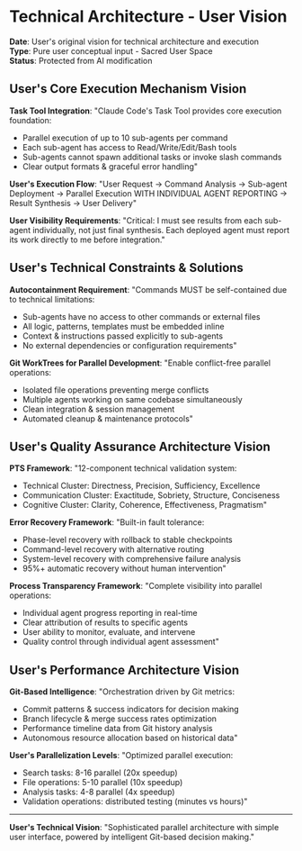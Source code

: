 # Technical Architecture - User Vision

**Date**: User's original vision for technical architecture and execution  
**Type**: Pure user conceptual input - Sacred User Space  
**Status**: Protected from AI modification

## User's Core Execution Mechanism Vision

**Task Tool Integration**: "Claude Code's Task Tool provides core execution foundation:
- Parallel execution of up to 10 sub-agents per command
- Each sub-agent has access to Read/Write/Edit/Bash tools  
- Sub-agents cannot spawn additional tasks or invoke slash commands
- Clear output formats & graceful error handling"

**User's Execution Flow**: "User Request → Command Analysis → Sub-agent Deployment → Parallel Execution WITH INDIVIDUAL AGENT REPORTING → Result Synthesis → User Delivery"

**User Visibility Requirements**: "Critical: I must see results from each sub-agent individually, not just final synthesis. Each deployed agent must report its work directly to me before integration."

## User's Technical Constraints & Solutions

**Autocontainment Requirement**: "Commands MUST be self-contained due to technical limitations:
- Sub-agents have no access to other commands or external files
- All logic, patterns, templates must be embedded inline
- Context & instructions passed explicitly to sub-agents
- No external dependencies or configuration requirements"

**Git WorkTrees for Parallel Development**: "Enable conflict-free parallel operations:
- Isolated file operations preventing merge conflicts
- Multiple agents working on same codebase simultaneously  
- Clean integration & session management
- Automated cleanup & maintenance protocols"

## User's Quality Assurance Architecture Vision

**PTS Framework**: "12-component technical validation system:
- Technical Cluster: Directness, Precision, Sufficiency, Excellence
- Communication Cluster: Exactitude, Sobriety, Structure, Conciseness
- Cognitive Cluster: Clarity, Coherence, Effectiveness, Pragmatism"

**Error Recovery Framework**: "Built-in fault tolerance:
- Phase-level recovery with rollback to stable checkpoints
- Command-level recovery with alternative routing
- System-level recovery with comprehensive failure analysis
- 95%+ automatic recovery without human intervention"

**Process Transparency Framework**: "Complete visibility into parallel operations:
- Individual agent progress reporting in real-time
- Clear attribution of results to specific agents
- User ability to monitor, evaluate, and intervene
- Quality control through individual agent assessment"

## User's Performance Architecture Vision

**Git-Based Intelligence**: "Orchestration driven by Git metrics:
- Commit patterns & success indicators for decision making
- Branch lifecycle & merge success rates optimization
- Performance timeline data from Git history analysis
- Autonomous resource allocation based on historical data"

**User's Parallelization Levels**: "Optimized parallel execution:
- Search tasks: 8-16 parallel (20x speedup)
- File operations: 5-10 parallel (10x speedup)  
- Analysis tasks: 4-8 parallel (4x speedup)
- Validation operations: distributed testing (minutes vs hours)"

---

**User's Technical Vision**: "Sophisticated parallel architecture with simple user interface, powered by intelligent Git-based decision making."